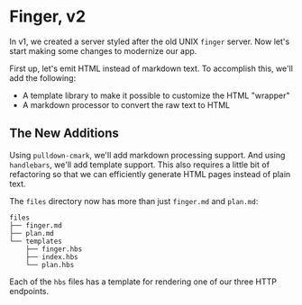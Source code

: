 # Finger, v2

In v1, we created a server styled after the old UNIX `finger` server. Now let's start making some changes to modernize our app.

First up, let's emit HTML instead of markdown text.
To accomplish this, we'll add the following:

- A template library to make it possible to customize the HTML "wrapper"
- A markdown processor to convert the raw text to HTML

## The New Additions

Using `pulldown-cmark`, we'll add markdown processing support. And using `handlebars`, we'll add template support. This also requires a little bit of refactoring so that we can efficiently generate HTML pages instead of plain text.

The `files` directory now has more than just `finger.md` and `plan.md`:

```
files
├── finger.md
├── plan.md
└── templates
    ├── finger.hbs
    ├── index.hbs
    └── plan.hbs
```

Each of the `hbs` files has a template for rendering one of our three HTTP endpoints.
